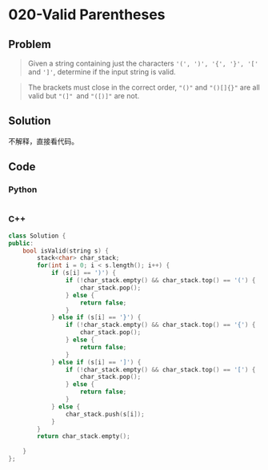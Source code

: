 # 020-Valid Parentheses

## Problem

> Given a string containing just the characters `'(', ')', '{', '}', '[' `and `']'`, determine if the input string is valid.

> The brackets must close in the correct order, `"()"` and `"()[]{}"` are all valid but `"(]" `and `"([)]"` are not.

## Solution

不解释，直接看代码。

## Code

### Python

```python

```

### C++

```cpp
class Solution {
public:
    bool isValid(string s) {
        stack<char> char_stack;
        for(int i = 0; i < s.length(); i++) {
            if (s[i] == ')') {
                if (!char_stack.empty() && char_stack.top() == '(') {
                    char_stack.pop();
                } else {
                    return false;
                }
            } else if (s[i] == '}') {
                if (!char_stack.empty() && char_stack.top() == '{') {
                    char_stack.pop();
                } else {
                    return false;
                }
            } else if (s[i] == ']') {
                if (!char_stack.empty() && char_stack.top() == '[') {
                    char_stack.pop();
                } else {
                    return false;
                }
            } else {
                char_stack.push(s[i]);
            }
        }
        return char_stack.empty();
        
    }
};
```
